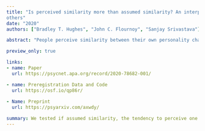 ```yaml
---
title: "Is perceived similarity more than assumed similarity? An interpersonal path to seeing similarity between self and
others"
date: "2020"
authors: ["Bradley T. Hughes", "John C. Flournoy", "Sanjay Srivastava"]

abstract: "People perceive similarity between their own personality characteristics and the personality characteristics of others. This association has sometimes been labeled “assumed similarity,” reflecting the interpretation that it is a cognitive bias. Another possibility, however, is an interpersonal path to perceived similarity: personality traits that are manifested in behavior may elicit similar or dissimilar behavior from others, and people form perceptions based on what they have elicited. Drawing on theories of interpersonal perception and interpersonal theory, we proposed and tested for evidence of such perceiver-elicited similarity effects, as well as trait and state assumed similarity. Previously unacquainted participants (N = 322) completed personality assessments, interacted in dyads the next day, and then reported perceptions of each other’s personalities. The results showed broad support for the expression and accurate perceptions of most Big Five domains and facets. The preregistered directional hypotheses for behavior elicitation and perceiver-elicited similarity were supported for 3 of 5 traits. Participants interpersonally elicited and then accurately perceived similarity in sociability and openness, and dissim- ilarity in assertiveness. We also found evidence for assumed similarity for agreeableness and energy level, but participants did not elicit similar behavior from their partners for those traits. We discuss implications for treating perceived similarity as a dynamic, multicomponent phenomenon, and the possibility that assumed similarity emerges from the repeated experience of interpersonally elicited and perceived similarity."

preview_only: true

links:
- name: Paper
  url: https://psycnet.apa.org/record/2020-78682-001/

- name: Preregistration Data and Code
  url: https://osf.io/qp86r/
  
- Name: Preprint
  url: https://psyarxiv.com/axwdy/

summary: We tested if assumed similarity, the tendency to perceive one's owm personality characteristics in others, was partially explained by the elicitation and accurate perceptions of similar behavior from others.
---
```


